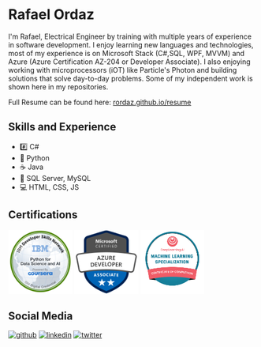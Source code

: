 # Rafael Ordaz

I'm Rafael, Electrical Engineer by training with multiple years of experience in software development. I enjoy learning new languages and technologies, most of my experience is on Microsoft Stack (C#,SQL, WPF, MVVM) and Azure (Azure Certification AZ-204 or Developer Associate). I also enjoying working with microprocessors (iOT) like Particle's Photon and building solutions that solve day-to-day problems. Some of my independent work is shown here in my repositories.

Full Resume can be found here: [rordaz.github.io/resume](https://rordaz.github.io/resume)

## Skills and Experience
* :hash: C#
* :snake: Python
* :coffee: Java
* :minidisc: SQL Server, MySQL
* :computer:  HTML, CSS, JS

## Certifications

<p float="left">
  <a href="https://www.credly.com/badges/e5e75adb-17b9-45f6-934d-5bbc2df227d0/public_url"><img src="resources\python-for-data-science-and-ai.png" width="130" height="130"></a>
  <a href="https://www.credly.com/badges/918b8822-87f7-4d85-84dc-f0389e837cbd/public_url"><img src="resources\microsoft-certified-azure-developer-associate.1.png" width="130" height="130"></a>
  <a href="https://coursera.org/share/bf2aa501b6e163a5c29d193116a00cd2"><img src="resources\MachineLearningSpecializationBadge.png" width="130" height="130"></a>
</p>



## Social Media

[<img src='https://cdn.jsdelivr.net/npm/simple-icons@3.0.1/icons/github.svg' alt='github' height='40'>](https://github.com/rordaz)  [<img src='https://cdn.jsdelivr.net/npm/simple-icons@3.0.1/icons/linkedin.svg' alt='linkedin' height='40'>](https://www.linkedin.com/in/rafaelordaz/)  [<img src='https://cdn.jsdelivr.net/npm/simple-icons@3.0.1/icons/twitter.svg' alt='twitter' height='40'>](https://twitter.com/BytesAddict)  

